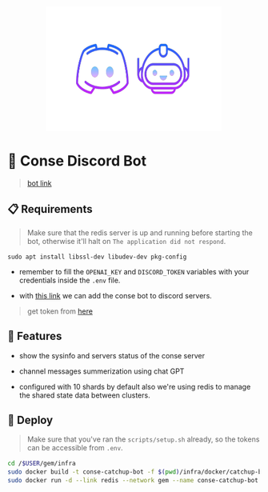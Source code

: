 <p align="center">
    <img width=350 height=250 src="https://github.com/wildonion/gem/blob/master/assets/disbot.png"
</p>

# 🤖 Conse Discord Bot

> [bot link](https://discord.com/api/oauth2/authorize?client_id=1092048595605270589&permissions=277025475584&scope=bot%20applications.commands)

## 📋 Requirements

> Make sure that the redis server is up and running before starting the bot, otherwise it'll halt on `The application did not respond`.

```console
sudo apt install libssl-dev libudev-dev pkg-config
```

* remember to fill the `OPENAI_KEY` and `DISCORD_TOKEN` variables with your credentials inside the `.env` file.

* with [this link](https://discord.com/api/oauth2/authorize?client_id=1092048595605270589&permissions=277025475584&scope=bot%20applications.commands) we can add the conse bot to discord servers.  

> get token from [here](https://discord.com/developers/applications/1092048595605270589/bot)

## 📱 Features

* show the sysinfo and servers status of the conse server

* channel messages summerization using chat GPT

* configured with 10 shards by default also we're using redis to manage the shared state data between clusters.

## 🚀 Deploy

> Make sure that you've ran the `scripts/setup.sh` already, so the tokens can be accessible from `.env`.

```bash
cd /$USER/gem/infra
sudo docker build -t conse-catchup-bot -f $(pwd)/infra/docker/catchup-bot/Dockerfile . --no-cache
sudo docker run -d --link redis --network gem --name conse-catchup-bot -v $(pwd)/infra/data/catchup-bot-logs/:/usr/src/app/logs/ conse-catchup-bot
```